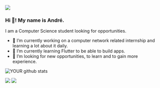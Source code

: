 <img src="https://www.deviantart.com/treshkudrago/art/Matrix-Binary-Code-wallpaper-By-Treshku-339808176">

### Hi 👋! My name is André.
I am a Computer Science student looking for opportunities.
- 🔭 I’m currently working on a computer network related internship and learning a lot about it daily.
- 🌱 I’m currently learning Flutter to be able to build apps.
- 🤝 I’m looking for new opportunities, to learn and to gain more experience. 

![YOUR github stats](https://github-readme-stats.vercel.app/api?username=AndreVitorG)

[<img src="https://img.shields.io/badge/linkedin-%230077B5.svg?&style=for-the-badge&logo=linkedin&logoColor=white" />](https://www.linkedin.com/in/andre-vitor-gabriel-2a70b521b) [<img src = "https://img.shields.io/badge/instagram-%23E4405F.svg?&style=for-the-badge&logo=instagram&logoColor=white">](https://www.instagram.com/andre_vitor.g?igshid=OGQ5ZDc2ODk2ZA==)
